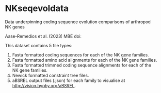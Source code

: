# NKseqevoldata
Data underpinning coding sequence evolution comparisons of arthropod NK genes

Aase-Remedios et al. (2023) MBE doi:

This dataset contains 5 file types:

1. Fasta formatted coding sequences for each of the NK gene families.
2. Fasta formatted amino acid alignments for each of the NK gene families.
3. Fasta formatted trimmed coding sequence alignments for each of the NK gene families.
4. Newick formatted constraint tree files.
5. aBSREL output files (.json) for each family to visualise at http://vision.hyphy.org/aBSREL.
